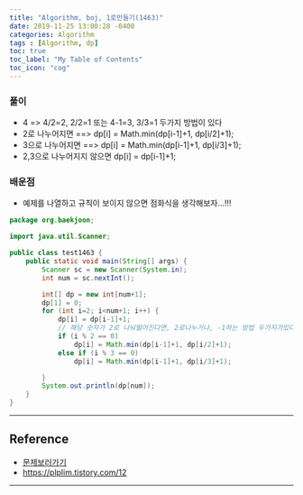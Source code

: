 ```yaml
---
title: "Algorithm, boj, 1로만들기(1463)"
date: 2019-11-25 13:00:28 -0400
categories: Algorithm
tags : [Algorithm, dp]
toc: true
toc_label: "My Table of Contents"
toc_icon: "cog"
---
```


### 풀이
- 4 => 4/2=2, 2/2=1 또는 4-1=3, 3/3=1 두가지 방법이 있다
- 2로 나누어지면 ==>
dp[i] = Math.min(dp[i-1]+1, dp[i/2]+1);
- 3으로 나누어지면 ==>
dp[i] = Math.min(dp[i-1]+1, dp[i/3]+1);
- 2,3으로 나누어지지 않으면 dp[i] = dp[i-1]+1;

### 배운점
- 예제를 나열하고 규칙이 보이지 않으면 점화식을 생각해보자...!!!

```java
package org.baekjoon;

import java.util.Scanner;

public class test1463 {
	public static void main(String[] args) {
		Scanner sc = new Scanner(System.in);
		int num = sc.nextInt();

		int[] dp = new int[num+1];
		dp[1] = 0;
		for (int i=2; i<num+1; i++) {
			dp[i] = dp[i-1]+1;
			// 해당 숫자가 2로 나눠떨어진다면, 2로나누거나, -1하는 방법 두가지가있다
			if (i % 2 == 0)
				dp[i] = Math.min(dp[i-1]+1, dp[i/2]+1);
			else if (i % 3 == 0)
				dp[i] = Math.min(dp[i-1]+1, dp[i/3]+1);

		}
		System.out.println(dp[num]);
	}
}
```

---
## Reference
- [문제보러가기](https://www.acmicpc.net/problem/1463)
- <https://plplim.tistory.com/12>

---
